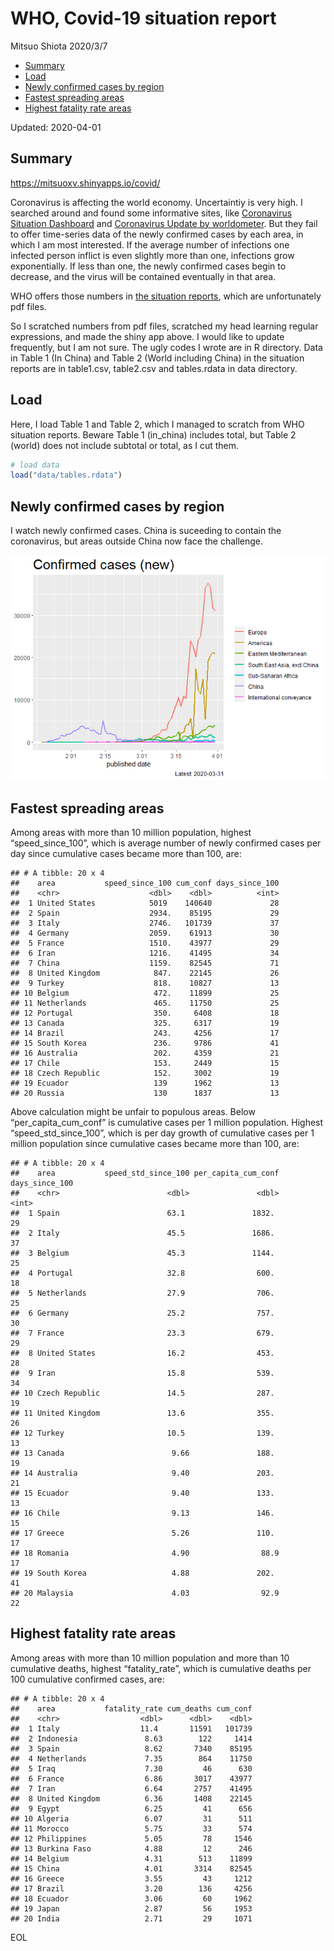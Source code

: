 WHO, Covid-19 situation report
================
Mitsuo Shiota
2020/3/7

  - [Summary](#summary)
  - [Load](#load)
  - [Newly confirmed cases by region](#newly-confirmed-cases-by-region)
  - [Fastest spreading areas](#fastest-spreading-areas)
  - [Highest fatality rate areas](#highest-fatality-rate-areas)

Updated: 2020-04-01

## Summary

<https://mitsuoxv.shinyapps.io/covid/>

Coronavirus is affecting the world economy. Uncertaintiy is very high. I
searched around and found some informative sites, like [Coronavirus
Situation
Dashboard](https://who.maps.arcgis.com/apps/opsdashboard/index.html#/c88e37cfc43b4ed3baf977d77e4a0667)
and [Coronavirus Update by
worldometer](https://www.worldometers.info/coronavirus/). But they fail
to offer time-series data of the newly confirmed cases by each area, in
which I am most interested. If the average number of infections one
infected person inflict is even slightly more than one, infections grow
exponentially. If less than one, the newly confirmed cases begin to
decrease, and the virus will be contained eventually in that area.

WHO offers those numbers in [the situation
reports](https://www.who.int/emergencies/diseases/novel-coronavirus-2019/situation-reports/),
which are unfortunately pdf files.

So I scratched numbers from pdf files, scratched my head learning
regular expressions, and made the shiny app above. I would like to
update frequently, but I am not sure. The ugly codes I wrote are in R
directory. Data in Table 1 (In China) and Table 2 (World including
China) in the situation reports are in table1.csv, table2.csv and
tables.rdata in data directory.

## Load

Here, I load Table 1 and Table 2, which I managed to scratch from WHO
situation reports. Beware Table 1 (in\_china) includes total, but Table
2 (world) does not include subtotal or total, as I cut them.

``` r
# load data
load("data/tables.rdata")
```

## Newly confirmed cases by region

I watch newly confirmed cases. China is suceeding to contain the
coronavirus, but areas outside China now face the challenge.

![](README_files/figure-gfm/chart-1.png)<!-- -->

## Fastest spreading areas

Among areas with more than 10 million population, highest
“speed\_since\_100”, which is average number of newly confirmed cases
per day since cumulative cases became more than 100, are:

    ## # A tibble: 20 x 4
    ##    area           speed_since_100 cum_conf days_since_100
    ##    <chr>                    <dbl>    <dbl>          <int>
    ##  1 United States            5019    140640             28
    ##  2 Spain                    2934.    85195             29
    ##  3 Italy                    2746.   101739             37
    ##  4 Germany                  2059.    61913             30
    ##  5 France                   1510.    43977             29
    ##  6 Iran                     1216.    41495             34
    ##  7 China                    1159.    82545             71
    ##  8 United Kingdom            847.    22145             26
    ##  9 Turkey                    818.    10827             13
    ## 10 Belgium                   472.    11899             25
    ## 11 Netherlands               465.    11750             25
    ## 12 Portugal                  350.     6408             18
    ## 13 Canada                    325.     6317             19
    ## 14 Brazil                    243.     4256             17
    ## 15 South Korea               236.     9786             41
    ## 16 Australia                 202.     4359             21
    ## 17 Chile                     153.     2449             15
    ## 18 Czech Republic            152.     3002             19
    ## 19 Ecuador                   139      1962             13
    ## 20 Russia                    130      1837             13

Above calculation might be unfair to populous areas. Below
“per\_capita\_cum\_conf” is cumulative cases per 1 million population.
Highest “speed\_std\_since\_100”, which is per day growth of cumulative
cases per 1 million population since cumulative cases became more than
100, are:

    ## # A tibble: 20 x 4
    ##    area           speed_std_since_100 per_capita_cum_conf days_since_100
    ##    <chr>                        <dbl>               <dbl>          <int>
    ##  1 Spain                        63.1               1832.              29
    ##  2 Italy                        45.5               1686.              37
    ##  3 Belgium                      45.3               1144.              25
    ##  4 Portugal                     32.8                600.              18
    ##  5 Netherlands                  27.9                706.              25
    ##  6 Germany                      25.2                757.              30
    ##  7 France                       23.3                679.              29
    ##  8 United States                16.2                453.              28
    ##  9 Iran                         15.8                539.              34
    ## 10 Czech Republic               14.5                287.              19
    ## 11 United Kingdom               13.6                355.              26
    ## 12 Turkey                       10.5                139.              13
    ## 13 Canada                        9.66               188.              19
    ## 14 Australia                     9.40               203.              21
    ## 15 Ecuador                       9.40               133.              13
    ## 16 Chile                         9.13               146.              15
    ## 17 Greece                        5.26               110.              17
    ## 18 Romania                       4.90                88.9             17
    ## 19 South Korea                   4.88               202.              41
    ## 20 Malaysia                      4.03                92.9             22

## Highest fatality rate areas

Among areas with more than 10 million population and more than 10
cumulative deaths, highest “fatality\_rate”, which is cumulative deaths
per 100 cumulative confirmed cases, are:

    ## # A tibble: 20 x 4
    ##    area           fatality_rate cum_deaths cum_conf
    ##    <chr>                  <dbl>      <dbl>    <dbl>
    ##  1 Italy                  11.4       11591   101739
    ##  2 Indonesia               8.63        122     1414
    ##  3 Spain                   8.62       7340    85195
    ##  4 Netherlands             7.35        864    11750
    ##  5 Iraq                    7.30         46      630
    ##  6 France                  6.86       3017    43977
    ##  7 Iran                    6.64       2757    41495
    ##  8 United Kingdom          6.36       1408    22145
    ##  9 Egypt                   6.25         41      656
    ## 10 Algeria                 6.07         31      511
    ## 11 Morocco                 5.75         33      574
    ## 12 Philippines             5.05         78     1546
    ## 13 Burkina Faso            4.88         12      246
    ## 14 Belgium                 4.31        513    11899
    ## 15 China                   4.01       3314    82545
    ## 16 Greece                  3.55         43     1212
    ## 17 Brazil                  3.20        136     4256
    ## 18 Ecuador                 3.06         60     1962
    ## 19 Japan                   2.87         56     1953
    ## 20 India                   2.71         29     1071

EOL
